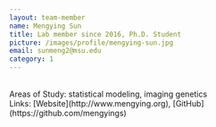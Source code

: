 ```yaml
---
layout: team-member
name: Mengying Sun
title: Lab member since 2016, Ph.D. Student
picture: /images/profile/mengying-sun.jpg
email: sunmeng2@msu.edu
category: 1
---
```


<br/>
Areas of Study: statistical modeling, imaging genetics 
<br/>
Links: [Website](http://www.mengying.org), [GitHub](https://github.com/mengyings)
